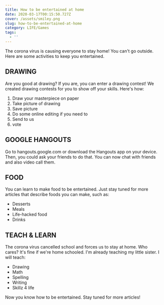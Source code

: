 ```yaml
---
title: How to be entertained at home
date: 2020-03-17T00:15:50.727Z
cover: /assets/smiley.png
slug: how-to-be-entertained-at-home
category: LIFE/Games
tags:
  - ''
---
```

The corona virus is causing everyone to stay home! You can't go outside. Here are some activities to keep you entertained.

## DRAWING

Are you good at drawing? If you are, you can enter a drawing contest! We created drawing contests for you to show off your skills. Here's how:

1. Draw your masterpiece on paper
2. Take picture of drawing
3. Save picture
4. Do some online editing if you need to
5. Send to us
6. vote

## GOOGLE HANGOUTS

Go to hangouts.google.com or download the Hangouts app on your device. Then, you could ask your friends to do that. You can now chat with friends and also video call them.

## FOOD

You can learn to make food to be entertained. Just stay tuned for more articles that describe foods you can make, such as:

* Desserts
* Meals
* Life-hacked food
* Drinks

## TEACH & LEARN

The corona virus cancelled school and forces us to stay at home. Who cares? It's fine if we're home schooled. I'm already teaching my little sister. I will teach:

* Drawing
* Math
* Spelling
* Writing
* Skillz 4 life

Now you know how to be entertained. Stay tuned for more articles!
